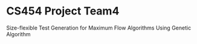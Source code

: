 # CS454 Project Team4
Size-flexible Test Generation for Maximum Flow Algorithms Using Genetic Algorithm
